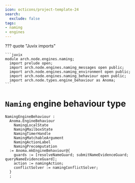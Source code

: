 ```yaml
---
icon: octicons/project-template-24
search:
  exclude: false
tags:
- naming
- engines
---
```


??? quote "Juvix imports"

    ```juvix
    module arch.node.engines.naming;
      import prelude open;
      import arch.node.engines.naming_messages open public;
      import arch.node.engines.naming_environment open public;
      import arch.node.engines.naming_behaviour open public;
      import arch.node.types.engine_behaviour as Anoma;
    ```

# `Naming` engine behaviour type

<!-- --8<-- [start:naming-engine-family] -->
```juvix
NamingEngineBehaviour :
  Anoma.EngineBehaviour
    NamingLocalState
    NamingMailboxState
    NamingTimerHandle
    NamingMatchableArgument
    NamingActionLabel
    NamingPrecomputation
  := Anoma.mkEngineBehaviour@{
    guards := [resolveNameGuard; submitNameEvidenceGuard; queryNameEvidenceGuard];
    action := namingAction;
    conflictSolver := namingConflictSolver;
  }
  ;
```
<!-- --8<-- [end:naming-engine-family] -->
